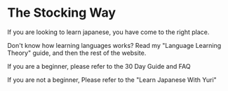 # The Stocking Way

If you are looking to learn japanese, you have come to the right place.

Don't know how learning languages works? Read my "Language Learning Theory" guide, and then the rest of the website.

If you are a beginner, please refer to the 30 Day Guide and FAQ

If you are not a beginner, Please refer to the "Learn Japanese With Yuri"
